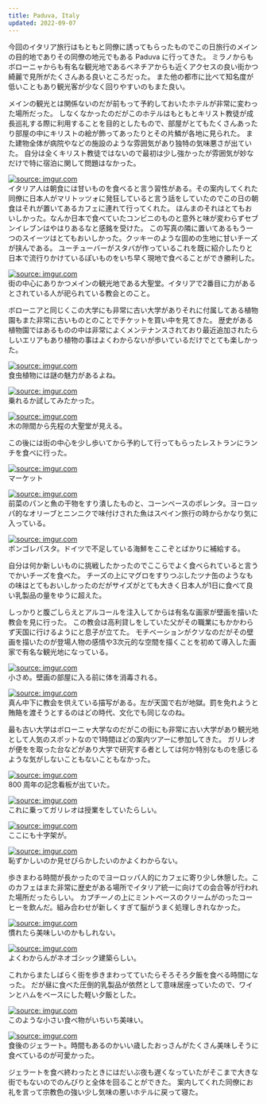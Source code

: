 ```yaml
---
title: Paduva, Italy
updated: 2022-09-07
---
```


今回のイタリア旅行はもともと同僚に誘ってもらったものでこの日旅行のメインの目的地でありその同僚の地元でもある Paduva に行ってきた。
ミラノからもボローニャからも有名な観光地であるベネチアからも近くアクセスの良い街かつ綺麗で見所がたくさんある良いところだった。
また他の都市に比べて知名度が低いこともあり観光客が少なく回りやすいのもまた良い。

メインの観光とは関係ないのだが前もって予約しておいたホテルが非常に変わった場所だった。
しなくなかったのだがこのホテルはもともとキリスト教徒が成長巡礼する際に利用することを目的としたもので、部屋がとてもたくさんあったり部屋の中にキリストの絵が飾ってあったりとその片鱗が各地に見られた。
また建物全体が病院やなどの施設のような雰囲気があり独特の気味悪さが出ていた。
自分は全くキリスト教徒ではないので最初は少し強かったが雰囲気が妙なだけで特に宿泊に関して問題はなかった。

<a href="https://imgur.com/UptAkcV"><img src="https://i.imgur.com/UptAkcV.jpg" title="source: imgur.com" /></a>  
イタリア人は朝食には甘いものを食べると言う習性がある。その案内してくれた同僚に日本人がマリトッツォに発狂していると言う話をしていたのでこの日の朝食はそれが置いてあるカフェに連れて行ってくれた。
ほんまのそれはとてもおいしかった。なんか日本で食べていたコンビニのものと意外と味が変わらずセブンイレブンはやはりあるなと感銘を受けた。
この写真の隣に置いてあるもう一つのスイーツはとてもおいしかった。クッキーのような固めの生地に甘いチーズが挟んである。
ユーチューバーがスタバが作っているこれを既に紹介したりと日本で流行りかけているぽいものをいち早く現地で食べることができ勝利した。

<a href="https://imgur.com/1qI6Oz3"><img src="https://i.imgur.com/1qI6Oz3.jpg" title="source: imgur.com" /></a>  
街の中心にありかつメインの観光地である大聖堂。イタリアで2番目に力があるとされている人が祀られている教会とのこと。

ボローニアと同じくこの大学にも非常に古い大学がありそれに付属してある植物園もまた非常に古いものとのことでチケットを買い中を見てきた。
歴史がある植物園ではあるものの中は非常によくメンテナンスされており最近追加されたらしいエリアもあり植物の事はよくわからないが歩いているだけでとても楽しかった。

<a href="https://imgur.com/D9uyuUn"><img src="https://i.imgur.com/D9uyuUn.jpg" title="source: imgur.com" /></a>  
食虫植物には謎の魅力があるよね。

<a href="https://imgur.com/gQEcCjJ"><img src="https://i.imgur.com/gQEcCjJ.jpg" title="source: imgur.com" /></a>  
乗れるか試してみたかった。

<a href="https://imgur.com/15CLjUz"><img src="https://i.imgur.com/15CLjUz.jpg" title="source: imgur.com" /></a>  
木の隙間から先程の大聖堂が見える。

この後には街の中心を少し歩いてから予約して行ってもらったレストランにランチを食べに行った。

<a href="https://imgur.com/3RVWFMg"><img src="https://i.imgur.com/3RVWFMg.jpg" title="source: imgur.com" /></a>  
マーケット

<a href="https://imgur.com/9HrUzaC"><img src="https://i.imgur.com/9HrUzaC.jpg" title="source: imgur.com" /></a>  
前菜のパンと魚の干物をすり潰したものと、コーンベースのポレンタ。ヨーロッパ的なオリーブとニンニクで味付けされた魚はスペイン旅行の時からかなり気に入っている。

<a href="https://imgur.com/2ZfaEjX"><img src="https://i.imgur.com/2ZfaEjX.jpg" title="source: imgur.com" /></a>  
ボンゴレパスタ。ドイツで不足している海鮮をここぞとばかりに補給する。

自分は何か新しいものに挑戦したかったのでここらでよく食べられていると言うでかいチーズを食べた。
チーズの上にマグロをすりつぶしたツナ缶のようなもの味はとてもおいしかったのだがサイズがとても大きく日本人が1日に食べて良い乳製品の量をゆうに超えた。

しっかりと腹ごしらえとアルコールを注入してからは有名な画家が壁画を描いた教会を見に行った。
この教会は高利貸しをしていた父がその職業にもかかわらず天国に行けるようにと息子が立てた。
モチベーションがクソなのだがその壁画を描いたのが登場人物の感情や3次元的な空間を描くことを初めて導入した画家で有名な観光地になっている。

<a href="https://imgur.com/4voa8ZD"><img src="https://i.imgur.com/4voa8ZD.jpg" title="source: imgur.com" /></a>  
小さめ。壁画の部屋に入る前に体を消毒される。

<a href="https://imgur.com/oZNhEBO"><img src="https://i.imgur.com/oZNhEBO.jpg" title="source: imgur.com" /></a>  
真ん中下に教会を供えている描写がある。左が天国で右が地獄。罰を免れようと賄賂を渡そうとするのはどの時代、文化でも同じなのね。

最も古い大学はボローニャ大学なのだがこの街にも非常に古い大学があり観光地として人気のスポットなので1時間ほどの案内ツアーに参加してきた。
ガリレオが便をを取った台などがあり大学で研究する者としては何か特別なものを感じるような気がしないこともないこともなかった。

<a href="https://imgur.com/SG9e1ga"><img src="https://i.imgur.com/SG9e1ga.jpg" title="source: imgur.com" /></a>  
800 周年の記念看板が出ていた。

<a href="https://imgur.com/lht82A0"><img src="https://i.imgur.com/lht82A0.jpg" title="source: imgur.com" /></a>  
これに乗ってガリレオは授業をしていたらしい。

<a href="https://imgur.com/eNZzDpN"><img src="https://i.imgur.com/eNZzDpN.jpg" title="source: imgur.com" /></a>  
ここにも十字架が。

<a href="https://imgur.com/tLVausw"><img src="https://i.imgur.com/tLVausw.jpg" title="source: imgur.com" /></a>  
恥ずかしいのか見せびらかしたいのかよくわからない。


歩きまわる時間が長かったのでヨーロッパ人的にカフェに寄り少し休憩した。このカフェはまた非常に歴史がある場所でイタリア統一に向けての会合等が行われた場所だったらしい。
カプチーノの上にミントベースのクリームがのったコーヒーを飲んだ。組み合わせが新しくすぎて脳がうまく処理しきれなかった。

<a href="https://imgur.com/znIPCyn"><img src="https://i.imgur.com/znIPCyn.jpg" title="source: imgur.com" /></a>  
慣れたら美味しいのかもしれない。

<a href="https://imgur.com/sr5MBXQ"><img src="https://i.imgur.com/sr5MBXQ.jpg" title="source: imgur.com" /></a>  
よくわからんがネオゴシック建築らしい。


これからまたしばらく街を歩きまわってていたらそろそろ夕飯を食べる時間になった。
だが昼に食べた圧倒的乳製品が依然として意味居座っていたので、ワインとハムをベースにした軽い夕飯とした。

<a href="https://imgur.com/pvypJmq"><img src="https://i.imgur.com/pvypJmq.jpg" title="source: imgur.com" /></a>  
このような小さい食べ物がいちいち美味い。

<a href="https://imgur.com/vYQBNLz"><img src="https://i.imgur.com/vYQBNLz.jpg" title="source: imgur.com" /></a>  
食後のジェラート。時間もあるのかいい歳したおっさんがたくさん美味しそうに食べているのが可愛かった。

ジェラートを食べ終わったときにはだいぶ夜も遅くなっていたがそこまで大きな街でもないのでのんびりと全体を回ることができた。
案内してくれた同僚にお礼を言って宗教色の強い少し気味の悪いホテルに戻って寝た。
